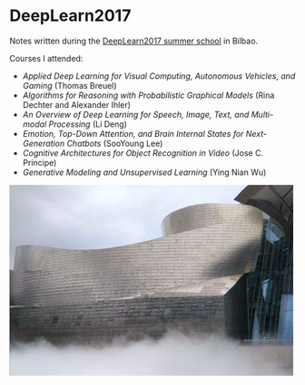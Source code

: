 # DeepLearn2017

Notes written during the [DeepLearn2017 summer school](http://grammars.grlmc.com/DeepLearn2017/) in Bilbao.

Courses I attended:

- *Applied Deep Learning for Visual Computing, Autonomous Vehicles, and Gaming* (Thomas Breuel)
- *Algorithms for Reasoning with Probabilistic Graphical Models* (Rina Dechter and Alexander Ihler)
- *An Overview of Deep Learning for Speech, Image, Text, and Multi-modal Processing* (Li Deng)
- *Emotion, Top-Down Attention, and Brain Internal States for Next-Generation Chatbots* (SooYoung Lee)
- *Cognitive Architectures for Object Recognition in Video* (Jose C. Principe)
- *Generative Modeling and Unsupervised Learning* (Ying Nian Wu)

![some guggenheim photo](icon.jpg)

